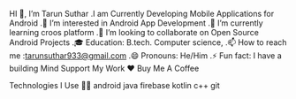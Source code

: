 HI 👋, I’m Tarun Suthar
.I am Currently Developing Mobile Applications for Android
.👀 I’m interested in Android App Development
.🌱 I’m currently learning croos platform
.💞️ I’m looking to collaborate on Open Source Android Projects
.🎓 Education: B.tech. Computer science,
.📫 How to reach me :tarunsuthar933@gmail.com
.😄 Pronouns: He/Him
.⚡ Fun fact: I have a building Mind
Support My Work ❤️
Buy Me A Coffee

Technologies I Use 👨‍💻
android java firebase kotlin c++ git 
